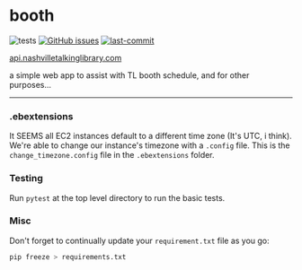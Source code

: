 # booth

![tests](https://github.com/Nashville-Public-Library/booth/actions/workflows/main.yml/badge.svg)
[![GitHub issues](https://img.shields.io/github/issues/Nashville-Public-Library/booth.png)](https://github.com/Nashville-Public-Library/booth/issues)
[![last-commit](https://img.shields.io/github/last-commit/Nashville-Public-Library/booth)](https://github.com/Nashville-Public-Library/booth/commits/main)


[api.nashvilletalkinglibrary.com](https://api.nashvilletalkinglibrary.com)

 a simple web app to assist with TL booth schedule, and for other purposes...

 ----

 ### .ebextensions

 It SEEMS all EC2 instances default to a different time zone (It's UTC, i think). We're able to change our instance's timezone with a `.config` file. This is the `change_timezone.config` file in the `.ebextensions` folder.

### Testing
Run `pytest` at the top level directory to run the basic tests.

### Misc

Don't forget to continually update your `requirement.txt` file as you go: 
````python
pip freeze > requirements.txt
````
